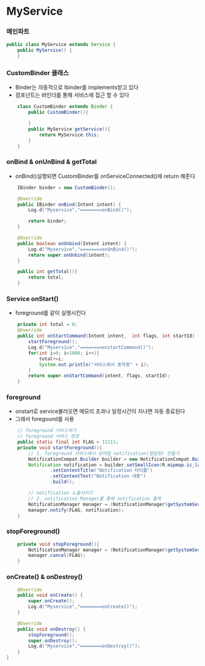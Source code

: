 # MyService

### 메인파트
```java
public class MyService extends Service {
    public MyService() {
    }
```

### CustomBinder 클래스
- Binder는 자동적으로 Ibinder를 implements받고 있다
- 컴포넌트는 바인더를 통해 서비스에 접근 할 수 있다
```java
    class CustomBinder extends Binder {
        public CustomBinder(){

        }
        public MyService getService(){
            return MyService.this;
        }
    }
```

### onBind & onUnBind & getTotal
- onBind()실행되면 CustomBinder를 onServiceConnected()에 return 해준다
```java
    IBinder binder = new CustomBinder();

    @Override
    public IBinder onBind(Intent intent) {
        Log.d("Myservice","========onBind()");

        return binder;
    }

    @Override
    public boolean onUnbind(Intent intent) {
        Log.d("Myservice","========onUnBind()");
        return super.onUnbind(intent);
    }

    public int getTotal(){
        return total;
    }
```

### Service onStart()
- foreground를 같이 실행시킨다
```java
    private int total = 0;
    @Override
    public int onStartCommand(Intent intent,  int flags, int startId) {
        startForeground();
        Log.d("Myservice","========onstartCommand()");
        for(int i=0; i<1000; i++){
            total+=i;
            System.out.println("서비스에서 동작중" + i);
        }
        return super.onStartCommand(intent, flags, startId);
    }
```

### foreground
- onstart로 service불러오면 메모리 초과나 일정시간이 지나면 자동 종료된다
- 그래서 foregound를 사용

```java
    // foreground 서비스하기
    // foreground 서비스 번호
    public static final int FLAG = 11111;
    private void startForeground(){
        // 1. foreground 서비스에서 보여질 notification(알림창) 만들기
        NotificationCompat.Builder builder = new NotificationCompat.Builder(this);
        Notification notification = builder.setSmallIcon(R.mipmap.ic_launcher)
                .setContentTitle("Notification 타이틀")
                .setContentText("Notification 내용")
                .build();

        // notification 노출시키기
        // 2. notification Manager를 통해 notification 출력
        NotificationManager manager = (NotificationManager)getSystemService(Context.NOTIFICATION_SERVICE);
        manager.notify(FLAG, notification);
    }
```

### stopForeground()
```java
    private void stopForeground(){
        NotificationManager manager = (NotificationManager)getSystemService(Context.NOTIFICATION_SERVICE);
        manager.cancel(FLAG);
    }
```

### onCreate() & onDestroy()
```java
    @Override
    public void onCreate() {
        super.onCreate();
        Log.d("Myservice","========onCreate()");
    }

    @Override
    public void onDestroy() {
        stopForeground();
        super.onDestroy();
        Log.d("Myservice","========onDestroy()");
    }
}
```
